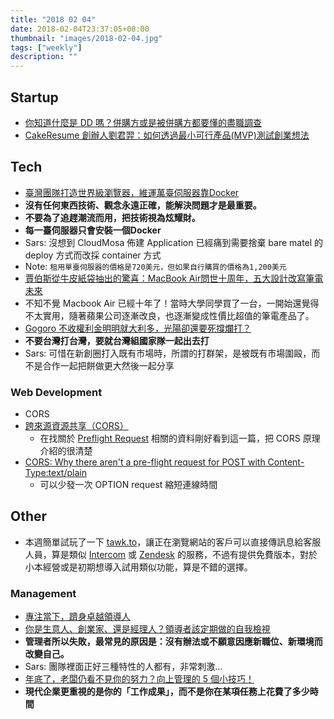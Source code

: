 ```yaml
---
title: "2018 02 04"
date: 2018-02-04T23:37:05+08:00
thumbnail: "images/2018-02-04.jpg"
tags: ["weekly"]
description: ""
---
```


## Startup

* [你知道什麼是 DD 嗎？併購方或是被併購方都要懂的盡職調查](https://www.inside.com.tw/2018/01/18/due-diligence)
* [CakeResume 創辦人劉君羿：如何透過最小可行產品(MVP)測試創業想法](https://meet.bnext.com.tw/articles/view/42286)

## Tech

* [臺灣團隊打造世界級瀏覽器，維運萬臺伺服器靠Docker](https://www.ithome.com.tw/people/120933)
 * **沒有任何東西技術、觀念永遠正確，能解決問題才是最重要。**
 * **不要為了追趕潮流而用，把技術視為炫耀財。**
 * **每一臺伺服器只會安裝一個Docker**
 * Sars: 沒想到 CloudMosa 佈建 Application 已經痛到需要捨棄 bare matel 的 deploy 方式而改採 container 方式
 * Note: `租用單臺伺服器的價格是720美元，但如果自行購買的價格為1,200美元`
* [賈伯斯從牛皮紙袋抽出的驚喜：MacBook Air問世十周年，五大設計改寫筆電未來](https://www.bnext.com.tw/article/47818/apples-macbook-air-turns-10)
 * 不知不覺 Macbook Air 已經十年了！當時大學同學買了一台，一開始還覺得不太實用，隨著蘋果公司逐漸改良，也逐漸變成性價比超值的筆電產品了。
* [Gogoro 不收權利金明明就大利多，光陽卻還要死撐爛打？](https://www.inside.com.tw/2018/02/01/gogoro-battery-issue-kymco)
 * **不要台灣打台灣，要就台灣組國家隊一起出去打**
 * Sars: 可惜在新創圈打入既有市場時，所謂的打群架，是被既有市場圍毆，而不是合作一起把餅做更大然後一起分享

### Web Development
* CORS
 * [跨來源資源共享（CORS）](https://developer.mozilla.org/zh-TW/docs/Web/HTTP/CORS)
     * 在找關於 [Preflight Request](https://developer.mozilla.org/en-US/docs/Glossary/Preflight_request) 相關的資料剛好看到這一篇，把 CORS 原理介紹的很清楚
 * [CORS: Why there aren't a pre-flight request for POST with Content-Type:text/plain](https://stackoverflow.com/questions/39498731/cors-why-there-arent-a-pre-flight-request-for-post-with-content-typetext-plai)
     * 可以少發一次 OPTION request 縮短連線時間

## Other
* 本週簡單試玩了一下 [tawk.to](https://www.tawk.to/)，讓正在瀏覽網站的客戶可以直接傳訊息給客服人員，算是類似 [Intercom](https://www.intercom.com/) 或 [Zendesk](https://www.zendesk.tw/) 的服務，不過有提供免費版本，對於小本經營或是初期想導入試用類似功能，算是不錯的選擇。

### Management

* [專注當下，躋身卓越領導人](https://www.hbrtaiwan.com/article_content_AR0007749.html)
* [你是生意人、創業家、還是經理人？領導者該定期做的自我檢視](https://www.managertoday.com.tw/columns/view/55268)
 * **管理者所以失敗，最常見的原因是：沒有辦法或不願意因應新職位、新環境而改變自己。**
 * Sars: 團隊裡面正好三種特性的人都有，非常刺激...
* [年底了，老闆仍看不見你的努力？向上管理的 5 個小技巧！](https://www.managertoday.com.tw/columns/view/55351)
 * **現代企業更重視的是你的「工作成果」，而不是你在某項任務上花費了多少時間**
